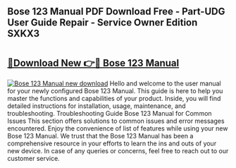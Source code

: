 ## Bose 123 Manual PDF Download Free - Part-UDG User Guide Repair - Service Owner Edition SXKX3

# <h2><a href="http://bc39159.oget.top/?id=Bose+123+Manual">🔗Download New 👉🔴 Bose 123 Manual</a></h2>

[![Bose 123 Manual new download](https://i.imgur.com/5g1atiW.png)](http://bc39159.oget.top/?id=Bose+123+Manual)
Hello and welcome to the user manual for your newly configured Bose 123 Manual. This guide is here to help you master the functions and capabilities of your product. Inside, you will find detailed instructions for installation, usage, maintenance, and troubleshooting. Troubleshooting Guide Bose 123 Manual for Common Issues This section offers solutions to common issues and error messages encountered. Enjoy the convenience of list of features while using your new Bose 123 Manual. We trust that the Bose 123 Manual has been a comprehensive resource in your efforts to learn the ins and outs of your new device. In case of any queries or concerns, feel free to reach out to our customer service.
